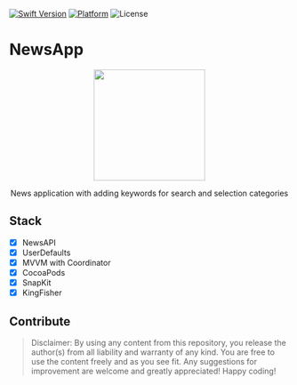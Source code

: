 [![Swift Version][swift-image]][swift-url]
[![Platform](https://img.shields.io/cocoapods/p/LFAlertController.svg?style=flat)](http://cocoapods.org/pods/LFAlertController)
![License](https://img.shields.io/badge/license-MIT-%23373737)
# NewsApp 
<p align="center">
<img src= "https://media.giphy.com/media/XsBqsQyqZrCY9EOtaj/giphy.gif" width="200" >
</p>
<p align="center">
    News application with adding keywords for search and selection categories
 </p>
  
## Stack
- [x] NewsAPI
- [x] UserDefaults
- [x] MVVM with Coordinator
- [x] CocoaPods
- [x] SnapKit
- [x] KingFisher    

## Contribute
>Disclaimer: By using any content from this repository, you release the author(s) from all liability and warranty of any kind. You are free to use the content freely and as you see fit. Any suggestions for improvement are welcome and greatly appreciated! Happy coding!






[swift-image]:https://img.shields.io/badge/swift-5.6-orange.svg
[swift-url]: https://swift.org/
